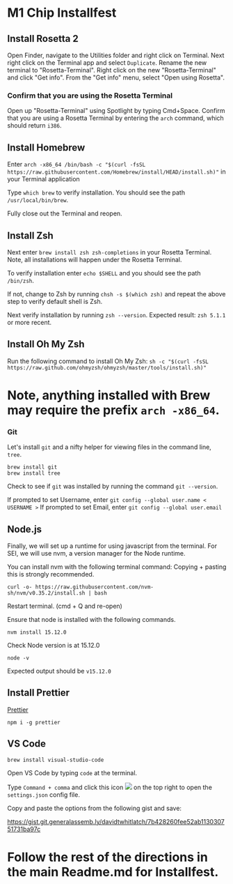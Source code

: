 # M1 Chip Installfest

## Install Rosetta 2

Open Finder, navigate to the Utilities folder and right click on Terminal.
Next right click on the Terminal app and select `Duplicate`.
Rename the new terminal to "Rosetta-Terminal".
Right click on the new "Rosetta-Terminal" and click "Get info".
From the "Get info" menu, select "Open using Rosetta".

### Confirm that you are using the Rosetta Terminal

Open up "Rosetta-Terminal" using Spotlight by typing Cmd+Space.
Confirm that you are using a Rosetta Terminal by entering the `arch` command, which should return `i386`.

## Install Homebrew

Enter `arch -x86_64 /bin/bash -c "$(curl -fsSL https://raw.githubusercontent.com/Homebrew/install/HEAD/install.sh)"` in your Terminal application

Type `which brew` to verify installation.
You should see the path `/usr/local/bin/brew`.

Fully close out the Terminal and reopen.

## Install Zsh

Next enter `brew install zsh zsh-completions` in your Rosetta Terminal. Note, all installations will happen under the Rosetta Terminal.

To verify installation enter `echo $SHELL` and you should see the path `/bin/zsh`.

If not, change to Zsh by running `chsh -s $(which zsh)` and repeat the above step to verify default shell is Zsh.

Next verify installation by running `zsh --version`. Expected result: `zsh 5.1.1` or more recent. 

## Install Oh My Zsh

Run the following command to install Oh My Zsh:
`sh -c "$(curl -fsSL https://raw.github.com/ohmyzsh/ohmyzsh/master/tools/install.sh)"`

# Note, anything installed with Brew may require the prefix `arch -x86_64`.

### Git
Let's install `git` and a nifty helper for viewing files in the command line, `tree`.

```
brew install git
brew install tree
```

Check to see if `git` was installed by running the command `git --version`.

If prompted to set Username, enter `git config --global user.name < USERNAME >`
If prompted to set Email, enter `git config --global user.email`

## Node.js

Finally, we will set up a runtime for using javascript from the terminal. For SEI, we will use nvm, a version manager for the Node runtime.

You can install nvm with the following terminal command:
Copying + pasting this is strongly recommended.


```
curl -o- https://raw.githubusercontent.com/nvm-sh/nvm/v0.35.2/install.sh | bash
```

Restart terminal. (cmd + Q and re-open)

Ensure that node is installed with the following commands.

```
nvm install 15.12.0
```
Check Node version is at 15.12.0
```
node -v
```

Expected output should be `v15.12.0`

## Install Prettier

[Prettier](https://www.npmjs.com/package/prettier)

```
npm i -g prettier
```

## VS Code

```
brew install visual-studio-code
```

Open VS Code by typing `code` at the terminal.

Type `Command + comma` and click this icon ![](settings.png) on the top right to open the `settings.json` config file.

Copy and paste the options from the following gist and save:

https://gist.git.generalassemb.ly/davidtwhitlatch/7b428260fee52ab113030751731ba97c

# Follow the rest of the directions in the main Readme.md for Installfest.
